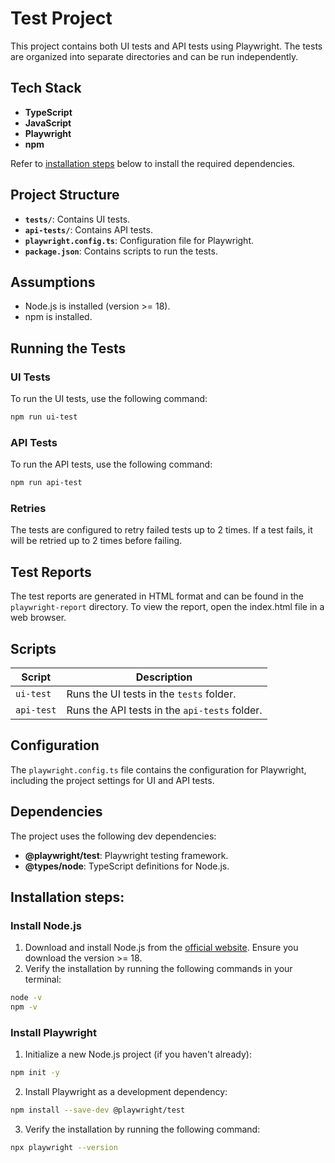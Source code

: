 # Test Project

This project contains both UI tests and API tests using Playwright. The tests are organized into separate directories and can be run independently.

## Tech Stack

- **TypeScript**
- **JavaScript**
- **Playwright**
- **npm**

Refer to [installation steps](#installation-steps) below to install the required dependencies.

## Project Structure

- **`tests/`**: Contains UI tests.
- **`api-tests/`**: Contains API tests.
- **`playwright.config.ts`**: Configuration file for Playwright.
- **`package.json`**: Contains scripts to run the tests.

## Assumptions

- Node.js is installed (version >= 18).
- npm is installed.

## Running the Tests

### UI Tests

To run the UI tests, use the following command:

```sh
npm run ui-test 
```

### API Tests

To run the API tests, use the following command:

```sh
npm run api-test 
```

### Retries

The tests are configured to retry failed tests up to 2 times. If a test fails, it will be retried up to 2 times before failing.

## Test Reports

The test reports are generated in HTML format and can be found in the `playwright-report` directory. To view the report, open the index.html file in a web browser.

## Scripts

| Script     | Description                              |
|------------|------------------------------------------|
| `ui-test`  | Runs the UI tests in the `tests` folder. |
| `api-test` | Runs the API tests in the `api-tests` folder. |

## Configuration

The `playwright.config.ts` file contains the configuration for Playwright, including the project settings for UI and API tests.

## Dependencies

The project uses the following dev dependencies:

- **@playwright/test**: Playwright testing framework.
- **@types/node**: TypeScript definitions for Node.js.



## Installation steps:

### Install Node.js

1. Download and install Node.js from the [official website](https://nodejs.org/). Ensure you download the version >= 18.
2. Verify the installation by running the following commands in your terminal:

```sh
node -v
npm -v
```

### Install Playwright

1. Initialize a new Node.js project (if you haven't already):

```sh
npm init -y
```

2. Install Playwright as a development dependency:

```sh
npm install --save-dev @playwright/test
```

3. Verify the installation by running the following command:

```sh
npx playwright --version
```